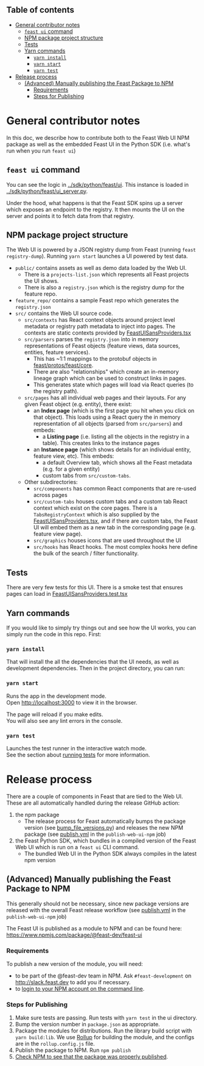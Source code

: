 <h2>Table of contents</h2>

- [General contributor notes](#general-contributor-notes)
  - [`feast ui` command](#feast-ui-command)
  - [NPM package project structure](#npm-package-project-structure)
  - [Tests](#tests)
  - [Yarn commands](#yarn-commands)
    - [`yarn install`](#yarn-install)
    - [`yarn start`](#yarn-start)
    - [`yarn test`](#yarn-test)
- [Release process](#release-process)
  - [(Advanced) Manually publishing the Feast Package to NPM](#advanced-manually-publishing-the-feast-package-to-npm)
    - [Requirements](#requirements)
    - [Steps for Publishing](#steps-for-publishing)

# General contributor notes
In this doc, we describe how to contribute both to the Feast Web UI NPM package as well as the embedded Feast UI in the Python SDK (i.e. what's run when you run `feast ui`)

## `feast ui` command
You can see the logic in [../sdk/python/feast/ui](../sdk/python/feast/ui/). This instance is loaded in [../sdk/python/feast/ui_server.py](../sdk/python/feast/ui_server.py). 

Under the hood, what happens is that the Feast SDK spins up a server which exposes an endpoint to the registry. It then mounts the UI on the server and points it to fetch data from that registry.

## NPM package project structure
The Web UI is powered by a JSON registry dump from Feast (running `feast registry-dump`). Running `yarn start` launches a UI
powered by test data. 
- `public/` contains assets as well as demo data loaded by the Web UI.
  - There is a `projects-list.json` which represents all Feast projects the UI shows. 
  - There is also a `registry.json` which is the registry dump for the feature repo.
- `feature_repo/` contains a sample Feast repo which generates the `registry.json`
- `src/` contains the Web UI source code. 
   - `src/contexts` has React context objects around project level metadata or registry path metadata to inject into pages. The contexts are static contexts provided by [FeastUISansProviders.tsx](src/FeastUISansProviders.tsx)
   - `src/parsers` parses the `registry.json` into in memory representations of Feast objects (feature views, data sources, entities, feature services). 
     - This has ~1:1 mappings to the protobuf objects in [feast/protos/feast/core](https://github.com/feast-dev/feast/tree/master/protos/feast/core). 
     - There are also "relationships" which create an in-memory lineage graph which can be used to construct links in pages. 
     - This generates state which pages will load via React queries (to the registry path).
   - `src/pages` has all individual web pages and their layouts. For any given Feast object (e.g. entity), there exist:
     - an **Index page** (which is the first page you hit when you click on that object). This loads using a React query the in memory representation of all objects (parsed from `src/parsers`) and embeds:
       - a **Listing page** (i.e. listing all the objects in the registry in a table). This creates links to the instance pages
     - an **Instance page** (which shows details for an individual entity, feature view, etc). This embeds:
       - a default Overview tab, which shows all the Feast metadata (e.g. for a given entity)
       - custom tabs from `src/custom-tabs`.
   - Other subdirectories:
     - `src/components` has common React components that are re-used across pages
     - `src/custom-tabs` houses custom tabs and a custom tab React context which exist on the core pages. There is a `TabsRegistryContext` which is also supplied by the [FeastUISansProviders.tsx](src/FeastUISansProviders.tsx), and if there are custom tabs, the Feast UI will embed them as a new tab in the corresponding page (e.g. feature view page).
     - `src/graphics` houses icons that are used throughout the UI
     - `src/hooks` has React hooks. The most complex hooks here define the bulk of the search / filter functionality.

## Tests
There are very few tests for this UI. There is a smoke test that ensures pages can load in [FeastUISansProviders.test.tsx](src/FeastUISansProviders.test.tsx)


## Yarn commands

If you would like to simply try things out and see how the UI works, you can simply run the code in this repo. First:

### `yarn install` 

That will install the all the dependencies that the UI needs, as well as development dependencies. Then in the project directory, you can run:

### `yarn start`

Runs the app in the development mode.\
Open [http://localhost:3000](http://localhost:3000) to view it in the browser.

The page will reload if you make edits.\
You will also see any lint errors in the console.

### `yarn test`

Launches the test runner in the interactive watch mode.\
See the section about [running tests](https://facebook.github.io/create-react-app/docs/running-tests) for more information.

# Release process
There are a couple of components in Feast that are tied to the Web UI. These are all automatically handled during the release GitHub action:
1. the npm package
   - The release process for Feast automatically bumps the package version (see [bump_file_versions.py](../infra/scripts/release/bump_file_versions.py)) and releases the new NPM package (see [publish.yml](../.github/workflows/publish.yml) in the `publish-web-ui-npm` job)
2. the Feast Python SDK, which bundles in a compiled version of the Feast Web UI which is run on a `feast ui` CLI command.
   - The bundled Web UI in the Python SDK always compiles in the latest npm version

## (Advanced) Manually publishing the Feast Package to NPM

This generally should not be necessary, since new package versions are released with the overall Feast release workflow (see [publish.yml](../.github/workflows/publish.yml) in the `publish-web-ui-npm` job)

The Feast UI is published as a module to NPM and can be found here: https://www.npmjs.com/package/@feast-dev/feast-ui

### Requirements

To publish a new version of the module, you will need:
- to be part of the @feast-dev team in NPM. Ask `#feast-development` on http://slack.feast.dev to add you if necessary. 
- to [login to your NPM account on the command line](https://docs.npmjs.com/cli/v8/commands/npm-adduser).

### Steps for Publishing

1. Make sure tests are passing. Run tests with `yarn test` in the ui directory.
2. Bump the version number in `package.json` as appropriate.
3. Package the modules for distributions. Run the library build script with `yarn build:lib`. We use [Rollup](https://rollupjs.org/) for building the module, and the configs are in the `rollup.config.js` file.
4. Publish the package to NPM. Run `npm publish`
5. [Check NPM to see that the package was properly published](https://www.npmjs.com/package/@feast-dev/feast-ui).